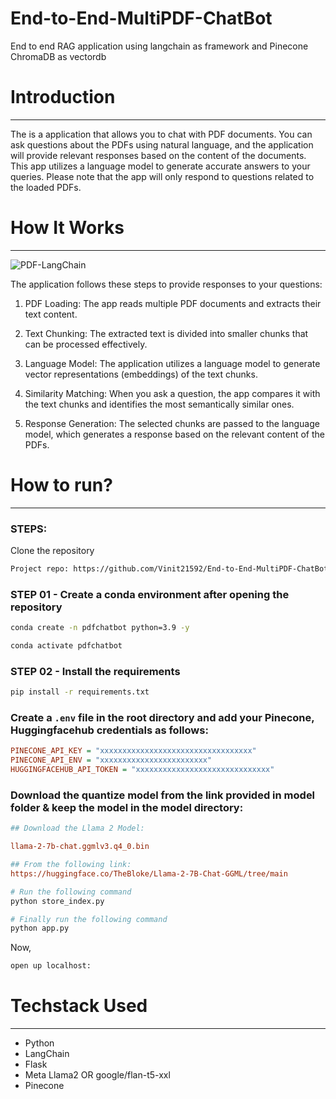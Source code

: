 # End-to-End-MultiPDF-ChatBot
End to end RAG application using langchain as framework and Pinecone ChromaDB as vectordb

# Introduction
------------
The is a application that allows you to chat with PDF documents. You can ask questions about the PDFs using natural language, and the application will provide relevant responses based on the content of the documents. This app utilizes a language model to generate accurate answers to your queries. Please note that the app will only respond to questions related to the loaded PDFs.

# How It Works
------------
![PDF-LangChain](https://github.com/Vinit21592/End-to-End-MultiPDF-ChatBot/assets/78821357/c73f1d85-8d6f-426c-af4c-ab103d962a30)

The application follows these steps to provide responses to your questions:

1. PDF Loading: The app reads multiple PDF documents and extracts their text content.

2. Text Chunking: The extracted text is divided into smaller chunks that can be processed effectively.

3. Language Model: The application utilizes a language model to generate vector representations (embeddings) of the text chunks.

4. Similarity Matching: When you ask a question, the app compares it with the text chunks and identifies the most semantically similar ones.

5. Response Generation: The selected chunks are passed to the language model, which generates a response based on the relevant content of the PDFs.

# How to run?
------------
### STEPS:

Clone the repository

```bash
Project repo: https://github.com/Vinit21592/End-to-End-MultiPDF-ChatBot.git
```

### STEP 01 - Create a conda environment after opening the repository

```bash
conda create -n pdfchatbot python=3.9 -y
```

```bash
conda activate pdfchatbot
```

### STEP 02 - Install the requirements

```bash
pip install -r requirements.txt
```

### Create a `.env` file in the root directory and add your Pinecone, Huggingfacehub credentials as follows:

```ini
PINECONE_API_KEY = "xxxxxxxxxxxxxxxxxxxxxxxxxxxxxxxxxx"
PINECONE_API_ENV = "xxxxxxxxxxxxxxxxxxxxxxxx"
HUGGINGFACEHUB_API_TOKEN = "xxxxxxxxxxxxxxxxxxxxxxxxxxxxxx"
```

### Download the quantize model from the link provided in model folder & keep the model in the model directory:

```ini
## Download the Llama 2 Model:

llama-2-7b-chat.ggmlv3.q4_0.bin

## From the following link:
https://huggingface.co/TheBloke/Llama-2-7B-Chat-GGML/tree/main
```

```bash
# Run the following command
python store_index.py
```

```bash
# Finally run the following command
python app.py
```

Now,
```bash
open up localhost:
```

# Techstack Used
------------
- Python
- LangChain
- Flask
- Meta Llama2 OR google/flan-t5-xxl
- Pinecone
